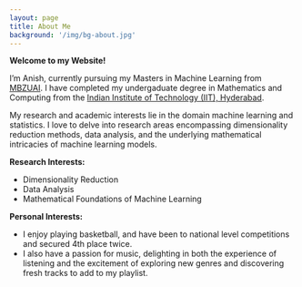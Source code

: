 ```yaml
---
layout: page
title: About Me
background: '/img/bg-about.jpg'
---
```

**Welcome to my Website!**

I’m Anish, currently pursuing my Masters in Machine Learning from <a href="https://mbzuai.ac.ae" target = "_blank"> MBZUAI</a>. I have completed my undergaduate degree in Mathematics and Computing from the <a href="https://www.iith.ac.in" target = "_blank">Indian Institute of Technology (IIT), Hyderabad</a>.

My research and academic interests lie in the domain machine learning and statistics. I love to delve into research areas encompassing dimensionality reduction methods, data analysis, and the underlying mathematical intricacies of machine learning models.

**Research Interests:**
* Dimensionality Reduction
* Data Analysis
* Mathematical Foundations of Machine Learning

**Personal Interests:**  
* I enjoy playing basketball, and have been to national level competitions and secured 4th place twice.
* I also have a passion for music, delighting in both the experience of listening and the excitement of exploring new genres and discovering fresh tracks to add to my playlist.